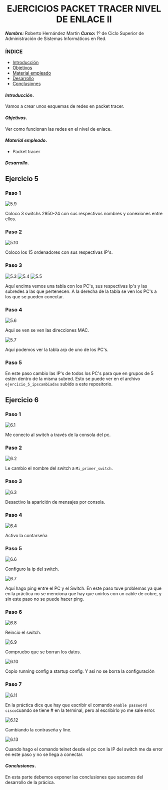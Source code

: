 
<center>

# EJERCICIOS PACKET TRACER NIVEL DE ENLACE II


</center>

***Nombre:*** Roberto Hernández Martín
***Curso:*** 1º de Ciclo Superior de Administración de Sistemas Informáticos en Red.

### ÍNDICE

+ [Introducción](#id1)
+ [Objetivos](#id2)
+ [Material empleado](#id3)
+ [Desarrollo](#id4)
+ [Conclusiones](#id5)


#### ***Introducción***. <a name="id1"></a>

Vamos a crear unos esquemas de redes en packet tracer.

#### ***Objetivos***. <a name="id2"></a>

Ver como funcionan las redes en el nivel de enlace.

#### ***Material empleado***. <a name="id3"></a>

+ Packet tracer

#### ***Desarrollo***. <a name="id4"></a>

## Ejercicio 5

### Paso 1

![5.9](./img/ejercicio5/09.png)

Coloco 3 switchs 2950-24 con sus respectivos nombres y conexiones entre ellos.

### Paso 2

![5.10](./img/ejercicio5/10.png)

Coloco los 15 ordenadores con sus respectivas IP's.

### Paso 3

![5.3](./img/ejercicio5/03.png)
![5.4](./img/ejercicio5/04.png)
![5.5](./img/ejercicio5/05.png)

Aquí encima vemos una tabla con los PC's, sus respectivas Ip's y las subredes a las que pertenecen. A la derecha de la tabla se ven los PC's a los que se pueden conectar.

### Paso 4

![5.6](./img/ejercicio5/06.png)

Aqui se ven se ven las direcciones MAC.

![5.7](./img/ejercicio5/07.png)

Aquí podemos ver la tabla arp de uno de los PC's.

### Paso 5

En este paso cambio las IP's de todos los PC's para que en grupos de 5 estén dentro de la misma subred. Esto se puede ver en el archivo `ejercicio_5_ipscambiadas` subido a este repositorio.

## Ejercicio 6

### Paso 1

![6.1](./img/ejercicio6/01.png)

Me conecto al switch a través de la consola del pc.

### Paso 2

![6.2](./img/ejercicio6/02.png)

Le cambio el nombre del switch a `Mi_primer_switch`.

### Paso 3

![6.3](./img/ejercicio6/03.png)

Desactivo la aparición de mensajes por consola.

### Paso 4

![6.4](./img/ejercicio6/04.png)

Activo la contarseña

### Paso 5

![6.6](./img/ejercicio6/06.png)

Configuro la ip del switch.

![6.7](./img/ejercicio6/07.png)

Aquí hago ping entre el PC y el Switch. En este paso tuve problemas ya que en la práctica no se menciona que hay que unirlos con un cable de cobre, y sin este paso no se puede hacer ping.

### Paso 6

![6.8](./img/ejercicio6/08.png)

Reincio el switch.

![6.9](./img/ejercicio6/09.png)

Compruebo que se borran los datos.

![6.10](./img/ejercicio6/10.png)

Copio running config a startup config. Y así no se borra la configuración

### Paso 7

![6.11](./img/ejercicio6/11.png)

En la práctica dice que hay que escribir el comando `enable password cisco`cuando se tiene # en la terminal, pero al escribirlo yo me sale error.

![6.12](./img/ejercicio6/12.png)

Cambiando la contraseña y line.

![6.13](./img/ejercicio6/13.png)

Cuando hago el comando telnet desde el pc con la IP del switch me da error en este paso y no se llega a conectar.

#### ***Conclusiones***. <a name="id5"></a>

En esta parte debemos exponer las conclusiones que sacamos del desarrollo de la prácica.